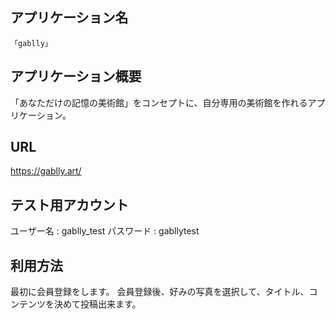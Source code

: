 ## アプリケーション名
	「gablly」

## アプリケーション概要
「あなただけの記憶の美術館」をコンセプトに、自分専用の美術館を作れるアプリケーション。

## URL
https://gablly.art/

## テスト用アカウント
ユーザー名 : gablly_test
パスワード : gabllytest

## 利用方法
最初に会員登録をします。
会員登録後、好みの写真を選択して、タイトル、コンテンツを決めて投稿出来ます。

## 
